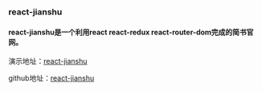 ### react-jianshu
 
####  react-jianshu是一个利用react react-redux react-router-dom完成的简书官网。

演示地址：[react-jianshu](https://minxiang.vip/jianshu/)

github地址：[react-jianshu](https://github.com/minxiang51574/react_jianshu)